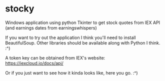 # stocky
Windows application using python Tkinter to get stock quotes from IEX API (and earnings dates from earningswhispers)

If you want to try out the application I think you'll need to install BeautifulSoup. Other libraries should be available along with Python I think.
:^)

A token key can be obtained from IEX's website: https://iexcloud.io/docs/api/

Or if you just want to see how it kinda looks like, here you go. :^)

